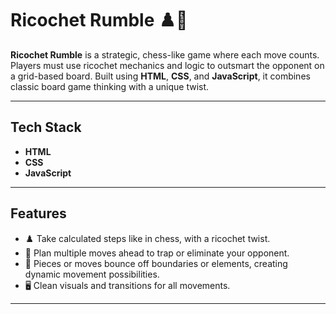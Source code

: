 # **Ricochet Rumble** ♟️🔁

**Ricochet Rumble** is a strategic, chess-like game where each move counts. Players must use ricochet mechanics and logic to outsmart the opponent on a grid-based board. Built using **HTML**, **CSS**, and **JavaScript**, it combines classic board game thinking with a unique twist.

---

## **Tech Stack**

- **HTML**
- **CSS**
- **JavaScript**

---

## **Features**

- ♟️ Take calculated steps like in chess, with a ricochet twist.
- 🧠 Plan multiple moves ahead to trap or eliminate your opponent.
- 🔁 Pieces or moves bounce off boundaries or elements, creating dynamic movement possibilities.
- 🖥️ Clean visuals and transitions for all movements.

---
